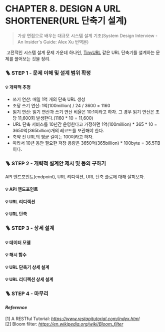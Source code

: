 # CHAPTER 8. DESIGN A URL SHORTENER(URL 단축기 설계)
> 가상 면접으로 배우는 대규모 시스템 설계 기초(System Design Interview - An Insider's Guide: Alex Xu 번역본)

&nbsp;고전적인 시스템 설계 문제 가운데 하나인, [TinyURL](https://tinyurl.com/) 같은 URL 단축기를 설계하는 문제를 풀어보는 것을 정리.

### 🪜 STEP 1 - 문제 이해 및 설계 범위 확정
#### 💡 개략적 추정
* 쓰기 연산: 매일 1억 개의 단축 URL 생성
* 초당 쓰기 연산: 1억(100million) / 24 / 3600 = 1160
* 읽기 연산: 읽기 연산과 쓰기 연산 비율은 10:1이라고 하자. 그 경우 읽기 연산은 초당 11,600회 발생한다.(1160 * 10 = 11,600)
* URL 단축 서비스를 10년간 운영한다고 가정하면 1억(100million) * 365 * 10 = 3650억(365billion)개의 레코드를 보관해야 한다.
* 축약 전 URL의 평균 길이는 100이라고 하자.
* 따라서 10년 동안 필요한 저장 용량은 3650억(365billion) * 100byte = 36.5TB 이다.

### 🪜 STEP 2 - 개략적 설계안 제시 및 동의 구하기
API 엔드포인트(endpoint), URL 리디렉션, URL 단축 플로에 대해 살펴보자.

#### 💡 API 엔드포인트
#### 💡 URL 리디렉션
#### 💡 URL 단축

### 🪜 STEP 3 - 상세 설계

#### 💡 데이터 모델
#### 💡 해시 함수
#### 💡 URL 단축기 상세 설계
#### 💡 URL 리디렉션 상세 설계

### 🪜 STEP 4 - 마무리


#### _Reference_
[1] A RESTful Tutorial: _https://www.restapitutorial.com/index.html_ <br>
[2] Bloom filter: _https://en.wikipedia.org/wiki/Bloom_filter_